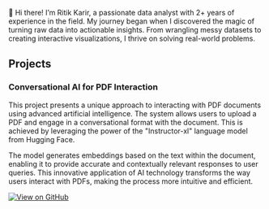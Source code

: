 
👋 Hi there! I’m Ritik Karir, a passionate data analyst with 2+ years of experience in the field. My journey began when I discovered the magic of turning raw data into actionable insights. From wrangling messy datasets to creating interactive visualizations, I thrive on solving real-world problems.




## **Projects**

### **Conversational AI for PDF Interaction**
This project presents a unique approach to interacting with PDF documents using advanced artificial intelligence. The system allows users to upload a PDF and engage in a conversational format with the document. This is achieved by leveraging the power of the "Instructor-xl" language model from Hugging Face.

The model generates embeddings based on the text within the document, enabling it to provide accurate and contextually relevant responses to user queries. This innovative application of AI technology transforms the way users interact with PDFs, making the process more intuitive and efficient.

[![View on GitHub](https://img.shields.io/badge/GitHub-View_on_GitHub-blue?logo=GitHub)](https://github.com/ritikkarir24/Conversational-AI-for-PDF-Interaction)




